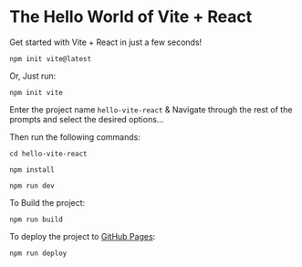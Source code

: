 # The Hello World of Vite + React

Get started with Vite + React in just a few seconds!

    npm init vite@latest

Or, Just run:

    npm init vite

Enter the project name `hello-vite-react` & Navigate through the rest of the prompts and select the desired options...

Then run the following commands:

    cd hello-vite-react

    npm install

    npm run dev

To Build the project:

    npm run build

To deploy the project to [GitHub Pages](https://dev.to/rashidshamloo/deploying-vite-react-app-to-github-pages-35hf):

    npm run deploy
